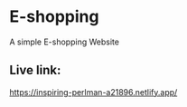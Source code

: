 # E-shopping
A simple E-shopping Website
## Live link: 
https://inspiring-perlman-a21896.netlify.app/
